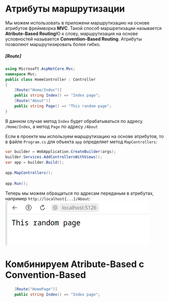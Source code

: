# Атрибуты маршрутизации
Мы можем использовать в приложени маршрутизацию на основе атрибутов фреймворка **MVC**. Такой способ маршретизации называется **Atribute-Based Routing**Ю к слову, маршрутизация на основе условностей называется **Convention-Based Routing**. Атрибуты позволяют маршрутизировать более гибко.

##### [Route]
```csharp
using Microsoft.AspNetCore.Mvc;
namespace Mvc;
public class HomeController : Controller 
{
    [Route("Home/Index")]
    public string Index() => "Index page";
    [Route("About")]
    public string Page() => "This random page";
} 
```
В данном случае метод `Index` будет обрабатываться по адресу `/Home/Index`, а метод `Page` по адресу `/About`

Если в проекте мы используем маршрутизацию на основе атрибутов, то в файле `Program.cs` для объекта `app` определяет метод `MapControllers`:
```csharp
var builder = WebApplication.CreateBuilder(args);
builder.Services.AddControllersWithViews();
var app = builder.Build();

app.MapControllers();

app.Run();

```

Теперь мы можем обращаться по адресам переданым в атрибутах, например `http://localhost{...}/About`:
![Alt text](image.png)

# Комбинируем Atribute-Based с Convention-Based
```csharp
    [Route("HomePage")]
    public string Index() => "Index page";
```